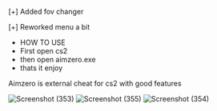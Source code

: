 [+] Added fov changer

[+] Reworked menu a bit

- HOW TO USE
- First open cs2
- then open aimzero.exe
- thats it enjoy

Aimzero is external cheat for cs2 with good features

![Screenshot (353)](https://github.com/user-attachments/assets/dc9b4f52-066a-4324-8d69-903532bb5d2a)
![Screenshot (355)](https://github.com/user-attachments/assets/9c8ca4c0-cccd-42c3-8b49-488cd0ba99f0)
![Screenshot (354)](https://github.com/user-attachments/assets/25b8dd41-c6eb-4501-922d-8de9a97118fe)
